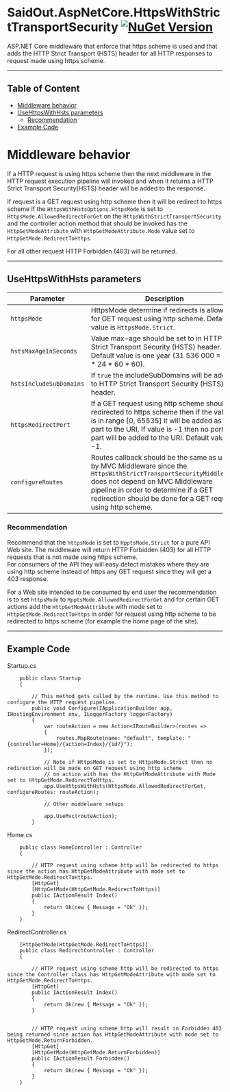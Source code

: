 
# SaidOut.AspNetCore.HttpsWithStrictTransportSecurity [![NuGet Version](https://img.shields.io/nuget/v/SaidOut.AspNetCore.HttpsWithStrictTransportSecurity.svg?style=flat)](https://www.nuget.org/packages/SaidOut.AspNetCore.HttpsWithStrictTransportSecurity/)
ASP.NET Core middleware that enforce that https scheme is used and that adds the HTTP Strict Transport (HSTS) header for all HTTP responses to request made using https scheme.


---
## Table of Content
 * [Middleware behavior](#middleware-behavior)
 * [UseHttpsWithHsts parameters](#usehttpswithhsts-parameters)
   * [Recommendation](#recommendation)
 * [Example Code](#example-code)

# Middleware behavior
If a HTTP request is using https scheme then the next middleware in the HTTP request execution pipeline will invoked and when it returns a HTTP Strict Transport Security(HSTS) header will be added to the response.  

If request is a GET request using http scheme then it will be redirect to https scheme if the `HttpsWithHstsOptions.HttpsMode` is set to `HttpsMode.AllowedRedirectForGet` on the `HttpsWithStrictTransportSecurity` and
the controller action method that should be invoked has the `HttpGetModeAttribute` with `HttpGetModeAttribute.Mode` value set to `HttpGetMode.RedirectToHttps`.  

For all other request HTTP Forbidden (403) will be returned.  


---
## UseHttpsWithHsts parameters
| Parameter | Description |
|--------|-------------|
| `httpsMode` | HttpsMode determine if redirects is allowed for GET request using http scheme. Default value is `HttpsMode.Strict`. |
| `hstsMaxAgeInSeconds` | Value max-age should be set to in HTTP Strict Transport Security (HSTS) header. Default value is one year (31 536 000 = 365 * 24 * 60 * 60). |
| `hstsIncludeSubDomains` | If `true` the includeSubDomains will be added to HTTP Strict Transport Security (HSTS) header. |
| `httpsRedirectPort` | If a GET request using http scheme should be redirected to https scheme then if the value is in range [0, 65535] it will be added as port part to the URI. If value is -1 then no port part will be added to the URI. Default value is -1. |
| `configureRoutes` | Routes callback should be the same as used by MVC Middleware since the `HttpsWithStrictTransportSecurityMiddleware` does not depend on MVC Middleware pipeline in order to determine if a GET redirection should be done for a GET request using http scheme. |

### Recommendation
Recommend that the `httpsMode` is set to `HpptsMode.Strict` for a pure API Web site. The middleware will return HTTP Forbidden (403) for all HTTP requests
that is not made using https scheme.  
For consumers of the API they will easy detect mistakes where they are using http scheme instead of https any GET request since they will get a 403 response.  

For a Web site intended to be consumed by end user the recommendation is to set `httpsMode` to `HpptsMode.AllowedRedirectForGet` and for certain GET actions add
the `HttpGetModeAttribute` with mode set to `HttpGetMode.RedirectToHttps` in order for request using http scheme to be redirected to https scheme (for example the home page of the site).


---
## Example Code

Startup.cs
```
    public class Startup
    {

        // This method gets called by the runtime. Use this method to configure the HTTP request pipeline.
        public void Configure(IApplicationBuilder app, IHostingEnvironment env, ILoggerFactory loggerFactory)
        {
            var routeAction = new Action<IRouteBuilder>(routes =>
            {
                routes.MapRoute(name: "default", template: "{controller=Home}/{action=Index}/{id?}");
            });

            // Note if HttpsMode is set to HttpsMode.Strict then no redirection will be made on GET request using http scheme
            // on action with has the HttpGetModeAttribute with Mode set to HttpGetMode.RedirectToHttps.
            app.UseHttpsWithHsts(HttpsMode.AllowedRedirectForGet, configureRoutes: routeAction);

            // Other middelware setups

            app.UseMvc(routeAction);
        }
```

Home.cs
```
    public class HomeController : Controller
    {

        // HTTP request using scheme http will be redirected to https since the action has HttpGetModeAttribute with mode set to HttpGetMode.RedirectToHttps.
        [HttpGet]
        [HttpGetMode(HttpGetMode.RedirectToHttps)]
        public IActionResult Index()
        {
            return Ok(new { Message = "Ok" });
        }
    }
```

RedirectController.cs
```
    [HttpGetMode(HttpGetMode.RedirectToHttps)]
    public class RedirectController : Controller
    {

        // HTTP request using scheme http will be redirected to https since the Controller class has HttpGetModeAttribute with mode set to HttpGetMode.RedirectToHttps.
        [HttpGet]
        public IActionResult Index()
        {
            return Ok(new { Message = "Ok" });
        }


        // HTTP request using scheme http will result in Forbidden 403 being returned since action has HttpGetModeAttribute with mode set to HttpGetMode.ReturnForbidden.
        [HttpGet]
        [HttpGetMode(HttpGetMode.ReturnForbidden)]
        public IActionResult Forbidden()
        {
            return Ok(new { Message = "Ok" });
        }
    }
```

